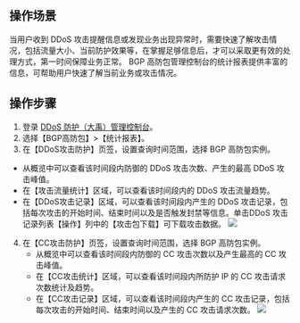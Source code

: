 ## 操作场景

当用户收到 DDoS 攻击提醒信息或发现业务出现异常时，需要快速了解攻击情况，包括流量大小、当前防护效果等，在掌握足够信息后，才可以采取更有效的处理方式，第一时间保障业务正常。
BGP 高防包管理控制台的统计报表提供丰富的信息，可帮助用户快速了解当前业务或攻击情况。

## 操作步骤

1. 登录 [DDoS 防护（大禹）管理控制台](https://console.cloud.tencent.com/dayu/overview)。
2. 选择【BGP高防包】>【统计报表】。
3. 在【DDoS攻击防护】页签，设置查询时间范围，选择 BGP 高防包实例。
 - 从概览中可以查看该时间段内防御的 DDoS 攻击次数、产生的最高 DDoS 攻击峰值。
 - 在【攻击流量统计】区域，可以查看该时间段内的 DDoS 攻击流量趋势。
 - 在【DDoS攻击记录】区域，可以查看该时间段内产生的 DDoS 攻击记录，包括每次攻击的开始时间、结束时间以及是否触发封禁等信息。单击DDoS 攻击记录列表【操作】列中的【攻击包下载】可下载攻击数据。
![](https://main.qcloudimg.com/raw/9872621a0e58f99d730f5d1dc803c0be.png)
4. 在【CC攻击防护】页签，设置查询时间范围，选择 BGP 高防包实例。
    - 从概览中可以查看该时间段内防御的 CC 攻击次数以及产生最高的 CC 攻击峰值。
    - 在【CC攻击统计】区域，可以查看该时间段内所防护 IP 的 CC 攻击请求次数统计及趋势。
    - 在【CC攻击记录】区域，可以查看该时间段内产生的 CC 攻击记录，包括每次攻击的开始时间、结束时间以及产生的 CC 攻击请求次数。
![](https://main.qcloudimg.com/raw/8ab1497d903896b0b94edccb0240c776.png)
